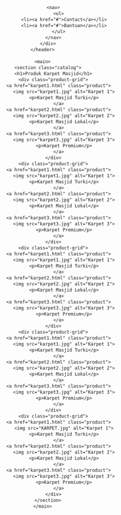 
<html lang="en">
<head>
    <meta charset="UTF-8">
    <meta name="viewport" content="width=device-width, initial-scale=1.0">
    <title>Katalog Karpet Masjid</title>
    <link rel="stylesheet" href="styles.css">
    <link rel="stylesheet" href="responsive.css">
</head>
<body>
    <header>
        <div class="navbar">
    
            <nav>
                <ul>
                    <li><a href="#">Contact</a></li>
                    <li><a href="#">Bantuan</a></li>
                </ul>
            </nav>
        </div>
    </header>
    
    <main>
        <section class="catalog">
            <h1>Produk Karpet Masjid</h1>
            <div class="product-grid">
                <a href="karpet1.html" class="product">
                    <img src="karpet1.jpg" alt="Karpet 1">
                    <p>Karpet Masjid Turki</p>
                </a>
                <a href="karpet2.html" class="product">
                    <img src="karpet2.jpg" alt="Karpet 2">
                    <p>Karpet Masjid Lokal</p>
                </a>
                <a href="karpet3.html" class="product">
                    <img src="karpet3.jpg" alt="Karpet 3">
                    <p>Karpet Premium</p>
                </a>
            </div>
            <div class="product-grid">
                <a href="karpet1.html" class="product">
                    <img src="karpet1.jpg" alt="Karpet 1">
                    <p>Karpet Masjid Turki</p>
                </a>
                <a href="karpet2.html" class="product">
                    <img src="karpet2.jpg" alt="Karpet 2">
                    <p>Karpet Masjid Lokal</p>
                </a>
                <a href="karpet3.html" class="product">
                    <img src="karpet3.jpg" alt="Karpet 3">
                    <p>Karpet Premium</p>
                </a>
            </div>
            <div class="product-grid">
                <a href="karpet1.html" class="product">
                    <img src="karpet1.jpg" alt="Karpet 1">
                    <p>Karpet Masjid Turki</p>
                </a>
                <a href="karpet2.html" class="product">
                    <img src="karpet2.jpg" alt="Karpet 2">
                    <p>Karpet Masjid Lokal</p>
                </a>
                <a href="karpet3.html" class="product">
                    <img src="karpet3.jpg" alt="Karpet 3">
                    <p>Karpet Premium</p>
                </a>
            </div>
            <div class="product-grid">
                <a href="karpet1.html" class="product">
                    <img src="karpet1.jpg" alt="Karpet 1">
                    <p>Karpet Masjid Turki</p>
                </a>
                <a href="karpet2.html" class="product">
                    <img src="karpet2.jpg" alt="Karpet 2">
                    <p>Karpet Masjid Lokal</p>
                </a>
                <a href="karpet3.html" class="product">
                    <img src="karpet3.jpg" alt="Karpet 3">
                    <p>Karpet Premium</p>
                </a>
            </div>
            <div class="product-grid">
                <a href="karpet1.html" class="product">
                    <img src="KARPET.jpg" alt="Karpet 1">
                    <p>Karpet Masjid Turki</p>
                </a>
                <a href="karpet2.html" class="product">
                    <img src="karpet2.jpg" alt="Karpet 2">
                    <p>Karpet Masjid Lokal</p>
                </a>
                <a href="karpet3.html" class="product">
                    <img src="karpet3.jpg" alt="Karpet 3">
                    <p>Karpet Premium</p>
                </a>
            </div>
        </section>
    </main>
</body>
</html>
